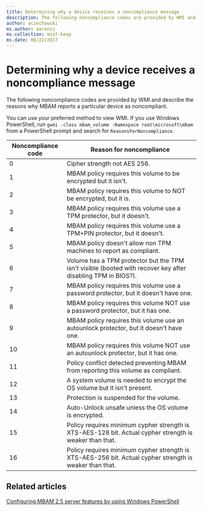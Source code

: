 ```yaml
---
title: Determining why a device receives a noncompliance message
description: The following noncompliance codes are provided by WMI and describe the reasons why MBAM reports a particular device as noncompliant.
author: aczechowski
ms.author: aaroncz
ms.collection: must-keep
ms.date: 08/22/2017
---
```


# Determining why a device receives a noncompliance message

The following noncompliance codes are provided by WMI and describe the reasons why MBAM reports a particular device as noncompliant.

You can use your preferred method to view WMI. If you use Windows PowerShell, run `gwmi -class mbam_volume -Namespace root\microsoft\mbam` from a PowerShell prompt and search for `ReasonsForNoncompliance`.

| Noncompliance code | Reason for noncompliance |
|--|--|
| 0 | Cipher strength not AES 256. |
| 1 | MBAM policy requires this volume to be encrypted but it isn't. |
| 2 | MBAM policy requires this volume to NOT be encrypted, but it is. |
| 3 | MBAM policy requires this volume use a TPM protector, but it doesn't. |
| 4 | MBAM policy requires this volume use a TPM+PIN protector, but it doesn't. |
| 5 | MBAM policy doesn't allow non TPM machines to report as compliant. |
| 6 | Volume has a TPM protector but the TPM isn't visible (booted with recover key after disabling TPM in BIOS?). |
| 7 | MBAM policy requires this volume use a password protector, but it doesn't have one. |
| 8 | MBAM policy requires this volume NOT use a password protector, but it has one. |
| 9 | MBAM policy requires this volume use an autounlock protector, but it doesn't have one. |
| 10 | MBAM policy requires this volume NOT use an autounlock protector, but it has one. |
| 11 | Policy conflict detected preventing MBAM from reporting this volume as compliant. |
| 12 | A system volume is needed to encrypt the OS volume but it isn't present. |
| 13 | Protection is suspended for the volume. |
| 14 | Auto-Unlock unsafe unless the OS volume is encrypted. |
| 15 | Policy requires minimum cypher strength is XTS-AES-128 bit. Actual cypher strength is weaker than that. |
| 16 | Policy requires minimum cypher strength is XTS-AES-256 bit. Actual cypher strength is weaker than that. |

## Related articles

[Configuring MBAM 2.5 server features by using Windows PowerShell](configuring-mbam-25-server-features-by-using-windows-powershell.md)
